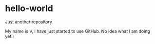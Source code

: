 # hello-world
Just another repository

My name is V, I have just started to use GitHub.
No idea what I am doing yet!!

